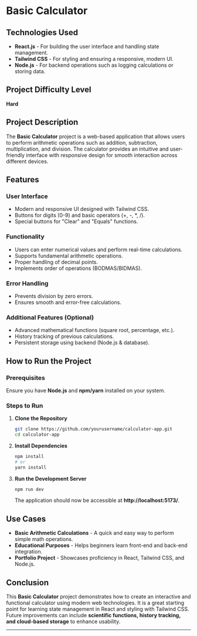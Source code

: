 # Basic Calculator

## Technologies Used
- **React.js** - For building the user interface and handling state management.
- **Tailwind CSS** - For styling and ensuring a responsive, modern UI.
- **Node.js** - For backend operations such as logging calculations or storing data.

## Project Difficulty Level
**Hard**

## Project Description
The **Basic Calculator** project is a web-based application that allows users to perform arithmetic operations such as addition, subtraction, multiplication, and division. The calculator provides an intuitive and user-friendly interface with responsive design for smooth interaction across different devices.

## Features
### User Interface
- Modern and responsive UI designed with Tailwind CSS.
- Buttons for digits (0-9) and basic operators (+, -, *, /).
- Special buttons for "Clear" and "Equals" functions.

### Functionality
- Users can enter numerical values and perform real-time calculations.
- Supports fundamental arithmetic operations.
- Proper handling of decimal points.
- Implements order of operations (BODMAS/BIDMAS).

### Error Handling
- Prevents division by zero errors.
- Ensures smooth and error-free calculations.

### Additional Features (Optional)
- Advanced mathematical functions (square root, percentage, etc.).
- History tracking of previous calculations.
- Persistent storage using backend (Node.js & database).

## How to Run the Project
### Prerequisites
Ensure you have **Node.js** and **npm/yarn** installed on your system.

### Steps to Run
1. **Clone the Repository**
   ```sh
   git clone https://github.com/yourusername/calculator-app.git
   cd calculator-app
   ```

2. **Install Dependencies**
   ```sh
   npm install
   # or
   yarn install
   ```

3. **Run the Development Server**
   ```sh
   npm run dev
   ```
   The application should now be accessible at **http://localhost:5173/**.



## Use Cases
- **Basic Arithmetic Calculations** - A quick and easy way to perform simple math operations.
- **Educational Purposes** - Helps beginners learn front-end and back-end integration.
- **Portfolio Project** - Showcases proficiency in React, Tailwind CSS, and Node.js.

## Conclusion
This **Basic Calculator** project demonstrates how to create an interactive and functional calculator using modern web technologies. It is a great starting point for learning state management in React and styling with Tailwind CSS. Future improvements can include **scientific functions, history tracking, and cloud-based storage** to enhance usability.

---


